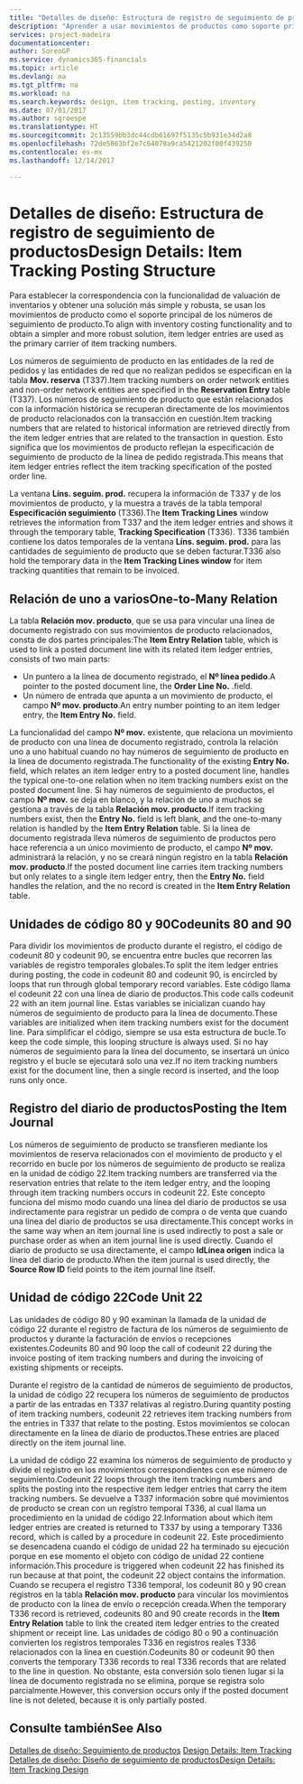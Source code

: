 ```yaml
---
title: "Detalles de diseño: Estructura de registro de seguimiento de productos | Documentos de Microsoft"
description: "Aprender a usar movimientos de productos como soporte principal de los números de seguimiento de producto."
services: project-madeira
documentationcenter: 
author: SorenGP
ms.service: dynamics365-financials
ms.topic: article
ms.devlang: na
ms.tgt_pltfrm: na
ms.workload: na
ms.search.keywords: design, item tracking, posting, inventory
ms.date: 07/01/2017
ms.author: sgroespe
ms.translationtype: HT
ms.sourcegitcommit: 2c13559bb3dc44cdb61697f5135c5b931e34d2a8
ms.openlocfilehash: 72de5863bf2e7c64078a9ca5421202f00f439250
ms.contentlocale: es-mx
ms.lasthandoff: 12/14/2017

---
```

# <a name="design-details-item-tracking-posting-structure"></a><span data-ttu-id="45c87-103">Detalles de diseño: Estructura de registro de seguimiento de productos</span><span class="sxs-lookup"><span data-stu-id="45c87-103">Design Details: Item Tracking Posting Structure</span></span>
<span data-ttu-id="45c87-104">Para establecer la correspondencia con la funcionalidad de valuación de inventarios y obtener una solución más simple y robusta, se usan los movimientos de producto como el soporte principal de los números de seguimiento de producto.</span><span class="sxs-lookup"><span data-stu-id="45c87-104">To align with inventory costing functionality and to obtain a simpler and more robust solution, item ledger entries are used as the primary carrier of item tracking numbers.</span></span>  
  
<span data-ttu-id="45c87-105">Los números de seguimiento de producto en las entidades de la red de pedidos y las entidades de red que no realizan pedidos se especifican en la tabla **Mov. reserva** (T337).</span><span class="sxs-lookup"><span data-stu-id="45c87-105">Item tracking numbers on order network entities and non-order network entities are specified in the **Reservation Entry** table (T337).</span></span> <span data-ttu-id="45c87-106">Los números de seguimiento de producto que están relacionados con la información histórica se recuperan directamente de los movimientos de producto relacionados con la transacción en cuestión.</span><span class="sxs-lookup"><span data-stu-id="45c87-106">Item tracking numbers that are related to historical information are retrieved directly from the item ledger entries that are related to the transaction in question.</span></span> <span data-ttu-id="45c87-107">Esto significa que los movimientos de producto reflejan la especificación de seguimiento de producto de la línea de pedido registrada.</span><span class="sxs-lookup"><span data-stu-id="45c87-107">This means that item ledger entries reflect the item tracking specification of the posted order line.</span></span>  
  
<span data-ttu-id="45c87-108">La ventana **Líns. seguim. prod.** recupera la información de T337 y de los movimientos de producto, y la muestra a través de la tabla temporal **Especificación seguimiento** (T336).</span><span class="sxs-lookup"><span data-stu-id="45c87-108">The **Item Tracking Lines** window retrieves the information from T337 and the item ledger entries and shows it through the temporary table, **Tracking Specification** (T336).</span></span> <span data-ttu-id="45c87-109">T336 también contiene los datos temporales de la ventana **Líns. seguim. prod.** para las cantidades de seguimiento de producto que se deben facturar.</span><span class="sxs-lookup"><span data-stu-id="45c87-109">T336 also hold the temporary data in the **Item Tracking Lines window** for item tracking quantities that remain to be invoiced.</span></span>  
  
## <a name="one-to-many-relation"></a><span data-ttu-id="45c87-110">Relación de uno a varios</span><span class="sxs-lookup"><span data-stu-id="45c87-110">One-to-Many Relation</span></span>  
<span data-ttu-id="45c87-111">La tabla **Relación mov. producto**, que se usa para vincular una línea de documento registrado con sus movimientos de producto relacionados, consta de dos partes principales:</span><span class="sxs-lookup"><span data-stu-id="45c87-111">The **Item Entry Relation** table, which is used to link a posted document line with its related item ledger entries, consists of two main parts:</span></span>  
  
* <span data-ttu-id="45c87-112">Un puntero a la línea de documento registrado, el **Nº línea pedido**.</span><span class="sxs-lookup"><span data-stu-id="45c87-112">A pointer to the posted document line, the **Order Line No.**</span></span> <span data-ttu-id="45c87-113">.</span><span class="sxs-lookup"><span data-stu-id="45c87-113">field.</span></span>  
* <span data-ttu-id="45c87-114">Un número de entrada que apunta a un movimiento de producto, el campo **Nº mov. producto**.</span><span class="sxs-lookup"><span data-stu-id="45c87-114">An entry number pointing to an item ledger entry, the **Item Entry No.** field.</span></span>  
  
<span data-ttu-id="45c87-115">La funcionalidad del campo **Nº mov.** existente, que relaciona un movimiento de producto con una línea de documento registrado, controla la relación uno a uno habitual cuando no hay números de seguimiento de producto en la línea de documento registrada.</span><span class="sxs-lookup"><span data-stu-id="45c87-115">The functionality of the existing **Entry No.** field, which relates an item ledger entry to a posted document line, handles the typical one-to-one relation when no item tracking numbers exist on the posted document line.</span></span> <span data-ttu-id="45c87-116">Si hay números de seguimiento de productos, el campo **Nº mov.** se deja en blanco, y la relación de uno a muchos se gestiona a través de la tabla **Relación mov. producto**.</span><span class="sxs-lookup"><span data-stu-id="45c87-116">If item tracking numbers exist, then the **Entry No.** field is left blank, and the one-to-many relation is handled by the **Item Entry Relation** table.</span></span> <span data-ttu-id="45c87-117">Si la línea de documento registrada lleva números de seguimiento de productos pero hace referencia a un único movimiento de producto, el campo **Nº mov.** administrará la relación, y no se creará ningún registro en la tabla **Relación mov. producto**.</span><span class="sxs-lookup"><span data-stu-id="45c87-117">If the posted document line carries item tracking numbers but only relates to a single item ledger entry, then the **Entry No.** field handles the relation, and the no record is created in the **Item Entry Relation** table.</span></span>  
  
## <a name="codeunits-80-and-90"></a><span data-ttu-id="45c87-118">Unidades de código 80 y 90</span><span class="sxs-lookup"><span data-stu-id="45c87-118">Codeunits 80 and 90</span></span>  
<span data-ttu-id="45c87-119">Para dividir los movimientos de producto durante el registro, el código de codeunit 80 y codeunit 90, se encuentra entre bucles que recorren las variables de registro temporales globales.</span><span class="sxs-lookup"><span data-stu-id="45c87-119">To split the item ledger entries during posting, the code in codeunit 80 and codeunit 90, is encircled by loops that run through global temporary record variables.</span></span> <span data-ttu-id="45c87-120">Este código llama el codeunit 22 con una línea de diario de productos.</span><span class="sxs-lookup"><span data-stu-id="45c87-120">This code calls codeunit 22 with an item journal line.</span></span> <span data-ttu-id="45c87-121">Estas variables se inicializan cuando hay números de seguimiento de producto para la línea de documento.</span><span class="sxs-lookup"><span data-stu-id="45c87-121">These variables are initialized when item tracking numbers exist for the document line.</span></span> <span data-ttu-id="45c87-122">Para simplificar el código, siempre se usa esta estructura de bucle.</span><span class="sxs-lookup"><span data-stu-id="45c87-122">To keep the code simple, this looping structure is always used.</span></span> <span data-ttu-id="45c87-123">Si no hay números de seguimiento para la línea del documento, se insertará un único registro y el bucle se ejecutará solo una vez.</span><span class="sxs-lookup"><span data-stu-id="45c87-123">If no item tracking numbers exist for the document line, then a single record is inserted, and the loop runs only once.</span></span>  
  
## <a name="posting-the-item-journal"></a><span data-ttu-id="45c87-124">Registro del diario de productos</span><span class="sxs-lookup"><span data-stu-id="45c87-124">Posting the Item Journal</span></span>  
<span data-ttu-id="45c87-125">Los números de seguimiento de producto se transfieren mediante los movimientos de reserva relacionados con el movimiento de producto y el recorrido en bucle por los números de seguimiento de producto se realiza en la unidad de código 22.</span><span class="sxs-lookup"><span data-stu-id="45c87-125">Item tracking numbers are transferred via the reservation entries that relate to the item ledger entry, and the looping through item tracking numbers occurs in codeunit 22.</span></span> <span data-ttu-id="45c87-126">Este concepto funciona del mismo modo cuando una línea del diario de productos se usa indirectamente para registrar un pedido de compra o de venta que cuando una línea del diario de productos se usa directamente.</span><span class="sxs-lookup"><span data-stu-id="45c87-126">This concept works in the same way when an item journal line is used indirectly to post a sale or purchase order as when an item journal line is used directly.</span></span> <span data-ttu-id="45c87-127">Cuando el diario de producto se usa directamente, el campo **IdLínea origen** indica la línea del diario de producto.</span><span class="sxs-lookup"><span data-stu-id="45c87-127">When the item journal is used directly, the **Source Row ID** field points to the item journal line itself.</span></span>  
  
## <a name="code-unit-22"></a><span data-ttu-id="45c87-128">Unidad de código 22</span><span class="sxs-lookup"><span data-stu-id="45c87-128">Code Unit 22</span></span>  
<span data-ttu-id="45c87-129">Las unidades de código 80 y 90 examinan la llamada de la unidad de código 22 durante el registro de factura de los números de seguimiento de productos y durante la facturación de envíos o recepciones existentes.</span><span class="sxs-lookup"><span data-stu-id="45c87-129">Codeunits 80 and 90 loop the call of codeunit 22 during the invoice posting of item tracking numbers and during the invoicing of existing shipments or receipts.</span></span>  
  
<span data-ttu-id="45c87-130">Durante el registro de la cantidad de números de seguimiento de productos, la unidad de código 22 recupera los números de seguimiento de productos a partir de las entradas en T337 relativas al registro.</span><span class="sxs-lookup"><span data-stu-id="45c87-130">During quantity posting of item tracking numbers, codeunit 22 retrieves item tracking numbers from the entries in T337 that relate to the posting.</span></span> <span data-ttu-id="45c87-131">Estos movimientos se colocan directamente en la línea de diario de productos.</span><span class="sxs-lookup"><span data-stu-id="45c87-131">These entries are placed directly on the item journal line.</span></span>  
  
<span data-ttu-id="45c87-132">La unidad de código 22 examina los números de seguimiento de producto y divide el registro en los movimientos correspondientes con ese número de seguimiento.</span><span class="sxs-lookup"><span data-stu-id="45c87-132">Codeunit 22 loops through the item tracking numbers and splits the posting into the respective item ledger entries that carry the item tracking numbers.</span></span> <span data-ttu-id="45c87-133">Se devuelve a T337 información sobre qué movimientos de producto se crean con un registro temporal T336, al cual llama un procedimiento en la unidad de código 22.</span><span class="sxs-lookup"><span data-stu-id="45c87-133">Information about which item ledger entries are created is returned to T337 by using a temporary T336 record, which is called by a procedure in codeunit 22.</span></span> <span data-ttu-id="45c87-134">Este procedimiento se desencadena cuando el código de unidad 22 ha terminado su ejecución porque en ese momento el objeto con código de unidad 22 contiene información.</span><span class="sxs-lookup"><span data-stu-id="45c87-134">This procedure is triggered when codeunit 22 has finished its run because at that point, the codeunit 22 object contains the information.</span></span> <span data-ttu-id="45c87-135">Cuando se recupera el registro T336 temporal, los codeunit 80 y 90 crean registros en la tabla **Relación mov. producto** para vincular los movimientos de producto con la línea de envío o recepción creada.</span><span class="sxs-lookup"><span data-stu-id="45c87-135">When the temporary T336 record is retrieved, codeunits 80 and 90 create records in the **Item Entry Relation** table to link the created item ledger entries to the created shipment or receipt line.</span></span> <span data-ttu-id="45c87-136">Las unidades de código 80 o 90 a continuación convierten los registros temporales T336 en registros reales T336 relacionados con la línea en cuestión.</span><span class="sxs-lookup"><span data-stu-id="45c87-136">Codeunits 80 or codeunit 90 then converts the temporary T336 records to real T336 records that are related to the line in question.</span></span> <span data-ttu-id="45c87-137">No obstante, esta conversión solo tienen lugar si la línea de documento registrada no se elimina, porque se registra solo parcialmente.</span><span class="sxs-lookup"><span data-stu-id="45c87-137">However, this conversion occurs only if the posted document line is not deleted, because it is only partially posted.</span></span>  
  
## <a name="see-also"></a><span data-ttu-id="45c87-138">Consulte también</span><span class="sxs-lookup"><span data-stu-id="45c87-138">See Also</span></span>  
<span data-ttu-id="45c87-139">[Detalles de diseño: Seguimiento de productos](design-details-item-tracking.md) </span><span class="sxs-lookup"><span data-stu-id="45c87-139">[Design Details: Item Tracking](design-details-item-tracking.md) </span></span>  
[<span data-ttu-id="45c87-140">Detalles de diseño: Diseño de seguimiento de productos</span><span class="sxs-lookup"><span data-stu-id="45c87-140">Design Details: Item Tracking Design</span></span>](design-details-item-tracking-design.md)
